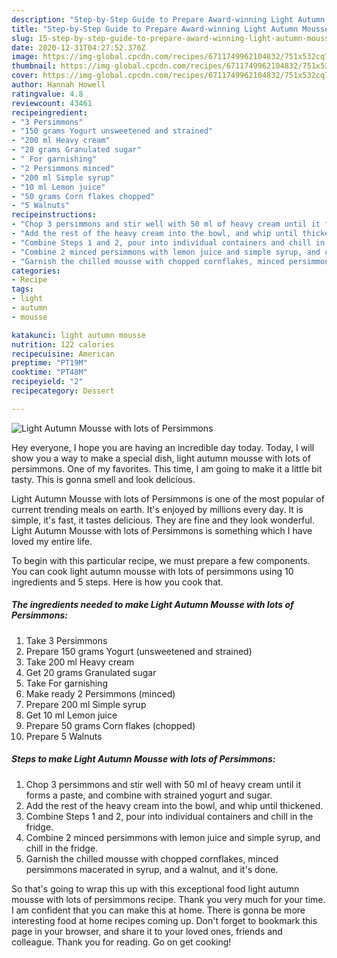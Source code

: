 ```yaml
---
description: "Step-by-Step Guide to Prepare Award-winning Light Autumn Mousse with lots of Persimmons"
title: "Step-by-Step Guide to Prepare Award-winning Light Autumn Mousse with lots of Persimmons"
slug: 15-step-by-step-guide-to-prepare-award-winning-light-autumn-mousse-with-lots-of-persimmons
date: 2020-12-31T04:27:52.370Z
image: https://img-global.cpcdn.com/recipes/6711749962104832/751x532cq70/light-autumn-mousse-with-lots-of-persimmons-recipe-main-photo.jpg
thumbnail: https://img-global.cpcdn.com/recipes/6711749962104832/751x532cq70/light-autumn-mousse-with-lots-of-persimmons-recipe-main-photo.jpg
cover: https://img-global.cpcdn.com/recipes/6711749962104832/751x532cq70/light-autumn-mousse-with-lots-of-persimmons-recipe-main-photo.jpg
author: Hannah Howell
ratingvalue: 4.8
reviewcount: 43461
recipeingredient:
- "3 Persimmons"
- "150 grams Yogurt unsweetened and strained"
- "200 ml Heavy cream"
- "20 grams Granulated sugar"
- " For garnishing"
- "2 Persimmons minced"
- "200 ml Simple syrup"
- "10 ml Lemon juice"
- "50 grams Corn flakes chopped"
- "5 Walnuts"
recipeinstructions:
- "Chop 3 persimmons and stir well with 50 ml of heavy cream until it forms a paste, and combine with strained yogurt and sugar."
- "Add the rest of the heavy cream into the bowl, and whip until thickened."
- "Combine Steps 1 and 2, pour into individual containers and chill in the fridge."
- "Combine 2 minced persimmons with lemon juice and simple syrup, and chill in the fridge."
- "Garnish the chilled mousse with chopped cornflakes, minced persimmons macerated in syrup, and a walnut, and it&#39;s done."
categories:
- Recipe
tags:
- light
- autumn
- mousse

katakunci: light autumn mousse 
nutrition: 122 calories
recipecuisine: American
preptime: "PT19M"
cooktime: "PT48M"
recipeyield: "2"
recipecategory: Dessert

---
```



![Light Autumn Mousse with lots of Persimmons](https://img-global.cpcdn.com/recipes/6711749962104832/751x532cq70/light-autumn-mousse-with-lots-of-persimmons-recipe-main-photo.jpg)

Hey everyone, I hope you are having an incredible day today. Today, I will show you a way to make a special dish, light autumn mousse with lots of persimmons. One of my favorites. This time, I am going to make it a little bit tasty. This is gonna smell and look delicious.



Light Autumn Mousse with lots of Persimmons is one of the most popular of current trending meals on earth. It's enjoyed by millions every day. It is simple, it's fast, it tastes delicious. They are fine and they look wonderful. Light Autumn Mousse with lots of Persimmons is something which I have loved my entire life.


To begin with this particular recipe, we must prepare a few components. You can cook light autumn mousse with lots of persimmons using 10 ingredients and 5 steps. Here is how you cook that.

<!--inarticleads1-->

##### The ingredients needed to make Light Autumn Mousse with lots of Persimmons:

1. Take 3 Persimmons
1. Prepare 150 grams Yogurt (unsweetened and strained)
1. Take 200 ml Heavy cream
1. Get 20 grams Granulated sugar
1. Take  For garnishing
1. Make ready 2 Persimmons (minced)
1. Prepare 200 ml Simple syrup
1. Get 10 ml Lemon juice
1. Prepare 50 grams Corn flakes (chopped)
1. Prepare 5 Walnuts




<!--inarticleads2-->

##### Steps to make Light Autumn Mousse with lots of Persimmons:

1. Chop 3 persimmons and stir well with 50 ml of heavy cream until it forms a paste, and combine with strained yogurt and sugar.
1. Add the rest of the heavy cream into the bowl, and whip until thickened.
1. Combine Steps 1 and 2, pour into individual containers and chill in the fridge.
1. Combine 2 minced persimmons with lemon juice and simple syrup, and chill in the fridge.
1. Garnish the chilled mousse with chopped cornflakes, minced persimmons macerated in syrup, and a walnut, and it&#39;s done.




So that's going to wrap this up with this exceptional food light autumn mousse with lots of persimmons recipe. Thank you very much for your time. I am confident that you can make this at home. There is gonna be more interesting food at home recipes coming up. Don't forget to bookmark this page in your browser, and share it to your loved ones, friends and colleague. Thank you for reading. Go on get cooking!
